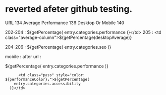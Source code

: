 # reverted afeter github testing.
 <th>URL</th>
134<!--- th>Performance</th --->
 <th class="average-column">Average Performance</th>
136    <!--- th>SEO</th --->

  <th>Desktop Or Mobile</th>
  140              <!--- th>Mobile</th -->

         
         
202-204 :  <td class="pass" style="color: ${performanceColor};">${getPercentage(
        entry.categories.performance
      )}</td>
    205 :  <td class="average-column">${getPercentage(desktopAverage)}</td>

204-206 :   <td class="pass" style="color: ${seoColor};">${getPercentage(
        entry.categories.seo
      )}</td>

mobile : after url : 
  <td class="pass" style="color: ${performanceColor};">${getPercentage(
        entry.categories.performance
      )}</td>

          <td class="pass" style="color: ${performanceColor};">${getPercentage(
        entry.categories.accessibility
      )}</td> 
